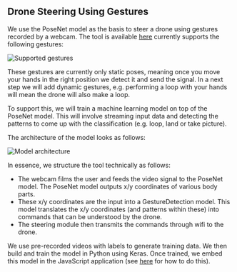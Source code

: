 ## Drone Steering Using Gestures

We use the PoseNet model as the basis to steer a drone using gestures recorded by a webcam. The tool is available [here](https://drone-steering.azurewebsites.net/webcam.html) currently supports the following gestures:

![Supported gestures](https://drone-steering.azurewebsites.net/images/summary.png)

These gestures are currently only static poses, meaning once you move your hands in the right position we detect it and send the signal. In a next step we will add dynamic gestures, e.g. performing a loop with your hands will mean the drone will also make a loop.

To support this, we will train a machine learning model on top of the PoseNet model. This will involve streaming input data and detecting the patterns to come up with the classification (e.g. loop, land or take picture).

The architecture of the model looks as follows:

![Model architecture](https://drone-steering.azurewebsites.net/images/architecture.png)

In essence, we structure the tool technically as follows:
* The webcam films the user and feeds the video signal to the PoseNet model. The PoseNet model outputs x/y coordinates of various body parts.
* These x/y coordinates are the input into a GestureDetection model. This model translates the x/y coordinates (and patterns within these) into commands that can be understood by the drone.
* The steering module then transmits the commands through wifi to the drone.

We use pre-recorded videos with labels to generate training data. We then build and train the model in Python using Keras. Once trained, we embed this model in the JavaScript application (see [here](https://js.tensorflow.org/tutorials/import-saved-model.html) for how to do this).